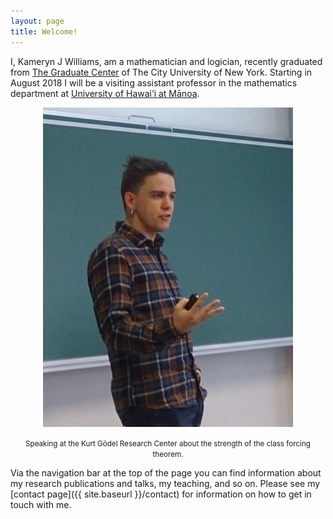 ```yaml
---
layout: page
title: Welcome!
---
```


I, Kameryn J Williams, am a mathematician and logician, recently graduated from [The Graduate Center](https://www.gc.cuny.edu/Page-Elements/Academics-Research-Centers-Initiatives/Doctoral-Programs/Mathematics) of The City University of New York. Starting in August 2018 I will be a visiting assistant professor in the mathematics department at [University of Hawai‘i at Mānoa](https://math.hawaii.edu/). 

<center>
<img src="/pics/kam.jpg">
  
<small>Speaking at the Kurt Gödel Research Center about the strength of the class forcing theorem.</small>
</center>

Via the navigation bar at the top of the page you can find information about my research publications and talks, my teaching, and so on. Please see my [contact page]({{ site.baseurl }}/contact) for information on how to get in touch with me.
